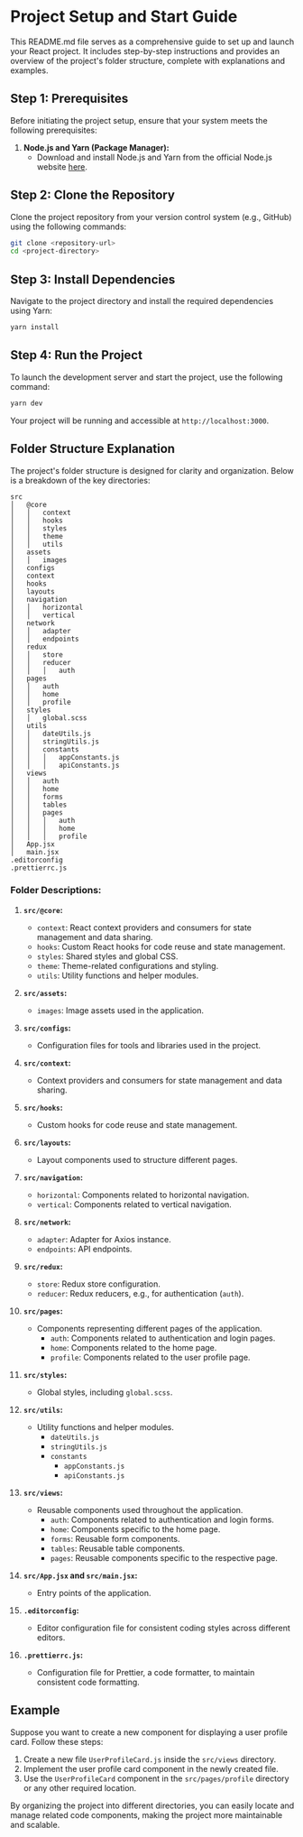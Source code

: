 # Project Setup and Start Guide

This README.md file serves as a comprehensive guide to set up and launch your React project. It includes step-by-step instructions and provides an overview of the project's folder structure, complete with explanations and examples.

## Step 1: Prerequisites

Before initiating the project setup, ensure that your system meets the following prerequisites:

1. **Node.js and Yarn (Package Manager):**
   - Download and install Node.js and Yarn from the official Node.js website [here](https://nodejs.org/).

## Step 2: Clone the Repository

Clone the project repository from your version control system (e.g., GitHub) using the following commands:

```bash
git clone <repository-url>
cd <project-directory>
```

## Step 3: Install Dependencies

Navigate to the project directory and install the required dependencies using Yarn:

```bash
yarn install
```

## Step 4: Run the Project

To launch the development server and start the project, use the following command:

```bash
yarn dev
```

Your project will be running and accessible at `http://localhost:3000`.

## Folder Structure Explanation

The project's folder structure is designed for clarity and organization. Below is a breakdown of the key directories:

```
src
│   @core
│   │   context
│   │   hooks
│   │   styles
│   │   theme
│   │   utils
│   assets
│   │   images
│   configs
│   context
│   hooks
│   layouts
│   navigation
│   │   horizontal
│   │   vertical
│   network
│   │   adapter
│   │   endpoints
│   redux
│   │   store
│   │   reducer
│   │   │   auth
│   pages
│   │   auth
│   │   home
│   │   profile
│   styles
│   │   global.scss
│   utils
│   │   dateUtils.js
│   │   stringUtils.js
│   │   constants
│   │   │   appConstants.js
│   │   │   apiConstants.js
│   views
│   │   auth
│   │   home
│   │   forms
│   │   tables
│   │   pages
│   │   │   auth
│   │   │   home
│   │   │   profile
│   App.jsx
│   main.jsx
.editorconfig
.prettierrc.js
```

### Folder Descriptions:

1. **`src/@core`:**

   - `context`: React context providers and consumers for state management and data sharing.
   - `hooks`: Custom React hooks for code reuse and state management.
   - `styles`: Shared styles and global CSS.
   - `theme`: Theme-related configurations and styling.
   - `utils`: Utility functions and helper modules.

2. **`src/assets`:**

   - `images`: Image assets used in the application.

3. **`src/configs`:**

   - Configuration files for tools and libraries used in the project.

4. **`src/context`:**

   - Context providers and consumers for state management and data sharing.

5. **`src/hooks`:**

   - Custom hooks for code reuse and state management.

6. **`src/layouts`:**

   - Layout components used to structure different pages.

7. **`src/navigation`:**

   - `horizontal`: Components related to horizontal navigation.
   - `vertical`: Components related to vertical navigation.

8. **`src/network`:**

   - `adapter`: Adapter for Axios instance.
   - `endpoints`: API endpoints.

9. **`src/redux`:**

   - `store`: Redux store configuration.
   - `reducer`: Redux reducers, e.g., for authentication (`auth`).

10. **`src/pages`:**

    - Components representing different pages of the application.
      - `auth`: Components related to authentication and login pages.
      - `home`: Components related to the home page.
      - `profile`: Components related to the user profile page.

11. **`src/styles`:**

    - Global styles, including `global.scss`.

12. **`src/utils`:**

    - Utility functions and helper modules.
      - `dateUtils.js`
      - `stringUtils.js`
      - `constants`
        - `appConstants.js`
        - `apiConstants.js`

13. **`src/views`:**

    - Reusable components used throughout the application.
      - `auth`: Components related to authentication and login forms.
      - `home`: Components specific to the home page.
      - `forms`: Reusable form components.
      - `tables`: Reusable table components.
      - `pages`: Reusable components specific to the respective page.

14. **`src/App.jsx` and `src/main.jsx`:**

    - Entry points of the application.

15. **`.editorconfig`:**

    - Editor configuration file for consistent coding styles across different editors.

16. **`.prettierrc.js`:**
    - Configuration file for Prettier, a code formatter, to maintain consistent code formatting.

## Example

Suppose you want to create a new component for displaying a user profile card. Follow these steps:

1. Create a new file `UserProfileCard.js` inside the `src/views` directory.
2. Implement the user profile card component in the newly created file.
3. Use the `UserProfileCard` component in the `src/pages/profile` directory or any other required location.

By organizing the project into different directories, you can easily locate and manage related code components, making the project more maintainable and scalable.
